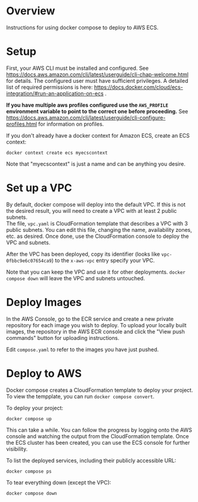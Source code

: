 # Overview

Instructions for using docker compose to deploy to AWS ECS.

# Setup

First, your AWS CLI must be installed and configured. See https://docs.aws.amazon.com/cli/latest/userguide/cli-chap-welcome.html for details.  The configured user must have sufficient privileges.  A detailed list of required permissions is here: https://docs.docker.com/cloud/ecs-integration/#run-an-application-on-ecs .

__If you have multiple aws profiles configured use the `AWS_PROFILE` environment variable
to point to the correct one before proceeding.__  See https://docs.aws.amazon.com/cli/latest/userguide/cli-configure-profiles.html for information on profiles.

If you don't already have a docker context for Amazon ECS, create an ECS context:

```
docker context create ecs myecscontext
```

Note that "myecscontext" is just a name and can be anything you desire.

# Set up a VPC

By default, docker compose will deploy into the default VPC.  If this is not 
the desired result, you will need to create a VPC with at least 2 public subnets.  
The file, `vpc.yaml` is  CloudFormation template that describes a VPC with 3 public 
subnets.  You can edit this file, changing the name, availability zones, etc. as 
desired.  Once done, use the CloudFormation console to deploy the VPC and subnets.

After the VPC has been deployed, copy its identifier (looks like `vpc-0fbbc9e6c07654ca9`)
to the `x-aws-vpc` entry specify your VPC.

Note that you can keep the VPC and use it for other deployments.  `docker compose down`
will leave the VPC and subnets untouched.

# Deploy Images

In the AWS Console, go to the ECR service and create a new private repository for 
each image you wish to deploy.  To upload your locally built images, the repository 
in the AWS ECR console and click the "View push commands" button for uploading 
instructions.

Edit `compose.yaml` to refer to the images you have just pushed.

# Deploy to AWS

Docker compose creates a CloudFormation template to deploy your project.  To view the 
tempplate, you can run `docker compose convert`.

To deploy your project:

```
docker compose up
```

This can take a while.  You can follow the progress by logging onto the AWS
console and watching the output from the CloudFormation template.  Once the ECS 
cluster has been created, you can use the ECS console for further visibility.

To list the deployed services, including their publicly accessible URL:

```
docker compose ps
```

To tear everything down (except the VPC):

```
docker compose down
```









